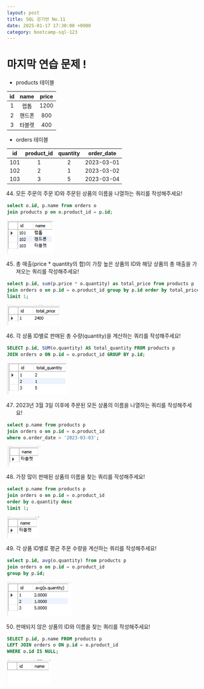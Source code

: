 ```yaml
---
layout: post
title: SQL 걷기반 No.11
date: 2025-01-17 17:30:00 +0900
category: bootcamp-sql-123
---
```


# 마지막 연습 문제 !

- products 테이블

| id | name | price |
|:--:|:----:|:-----:|
| 1  | 랩톱   | 1200 |
| 2  | 핸드폰 | 800 |
| 3  | 타블렛 | 400 |

- orders 테이블

| id | product_id | quantity | order_date |
|:--:|:----------:|:--------:|:----------:|
| 101 | 1         | 2        | 2023-03-01 |
| 102 | 2         | 1        | 2023-03-02 |
| 103 | 3         | 5        | 2023-03-04 |

44. 모든 주문의 주문 ID와 주문된 상품의 이름을 나열하는 쿼리를 작성해주세요!
```sql
select o.id, p.name from orders o  
join products p on o.product_id = p.id;
```
![walk11-44](/public/img/walk11-44.png)

45. 총 매출(price * quantity의 합)이 가장 높은 상품의 ID와 해당 상품의 총 매출을 가져오는 쿼리를 작성해주세요!
```sql
select p.id, sum(p.price * o.quantity) as total_price from products p  
join orders o on p.id = o.product_id group by p.id order by total_price desc  
limit 1;
```
![walk11-45](/public/img/walk11-45.png)

46. 각 상품 ID별로 판매된 총 수량(quantity)을 계산하는 쿼리를 작성해주세요!
```sql
SELECT p.id, SUM(o.quantity) AS total_quantity FROM products p  
JOIN orders o ON p.id = o.product_id GROUP BY p.id;
```
![walk11-46](/public/img/walk11-46.png)

47. 2023년 3월 3일 이후에 주문된 모든 상품의 이름을 나열하는 쿼리를 작성해주세요!
```sql
select p.name from products p  
join orders o on p.id = o.product_id  
where o.order_date > '2023-03-03';
```
![walk11-47](/public/img/walk11-47.png)

48. 가장 많이 판매된 상품의 이름을 찾는 쿼리를 작성해주세요!
```sql
select p.name from products p  
join orders o on p.id = o.product_id  
order by o.quantity desc  
limit 1;
```
![walk11-48](/public/img/walk11-48.png)

49. 각 상품 ID별로 평균 주문 수량을 계산하는 쿼리를 작성해주세요!
```sql
select p.id, avg(o.quantity) from products p  
join orders o on p.id = o.product_id  
group by p.id;
```
![walk11-49](/public/img/walk11-49.png)

50. 판매되지 않은 상품의 ID와 이름을 찾는 쿼리를 작성해주세요!
```sql
SELECT p.id, p.name FROM products p  
LEFT JOIN orders o ON p.id = o.product_id  
WHERE o.id IS NULL;
```
![walk11-50](/public/img/walk11-50.png)
